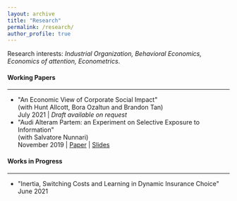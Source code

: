 ```yaml
---
layout: archive
title: "Research"
permalink: /research/
author_profile: true
---
```


Research interests: _Industrial Organization, Behavioral Economics, Economics of attention, Econometrics_.

#### Working Papers
---
- "An Economic View of Corporate Social Impact"  
(with Hunt Allcott, Bora Ozaltun and Brandon Tan)  
July 2021 | _Draft available on request_
- "Audi Alteram Partem: an Experiment on Selective Exposure to Information"  
(with Salvatore Nunnari)  
November 2019 | [Paper](../assets/papers/selectexposure_june19.pdf) | [Slides](../assets/papers/selectiveexposure_slides_sept20.pdf)

#### Works in Progress
---
- "Inertia, Switching Costs and Learning in Dynamic Insurance Choice"
June 2021

